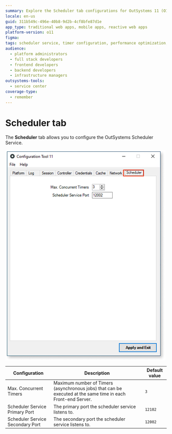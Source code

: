 ```yaml
---
summary: Explore the Scheduler tab configurations for OutSystems 11 (O11), including maximum concurrent timers and service port settings.
locale: en-us
guid: 311b549c-496e-40b8-9d2b-4cf8bfe87d1e
app_type: traditional web apps, mobile apps, reactive web apps
platform-version: o11
figma:
tags: scheduler service, timer configuration, performance optimization, infrastructure configuration, port settings
audience:
  - platform administrators
  - full stack developers
  - frontend developers
  - backend developers
  - infrastructure managers
outsystems-tools:
  - service center
coverage-type:
  - remember
---
```


# Scheduler tab

The **Scheduler** tab allows you to configure the OutSystems Scheduler Service.

![Screenshot of the Scheduler tab in the Configuration Tool](images/scheduler-tab-ct.png "Scheduler tab")

Configuration | Description | Default value  
---|---|---  
Max. Concurrent Timers | Maximum number of Timers (asynchronous jobs) that can be executed at the same time in each Front-end Server. | `3`  
Scheduler Service Primary Port | The primary port the scheduler service listens to. | `12102`
Scheduler Service Secondary Port | The secondary port the scheduler service listens to. | `12002`
